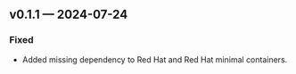 ## v0.1.1 — 2024-07-24

### Fixed

* Added missing dependency to Red Hat and Red Hat minimal containers.

